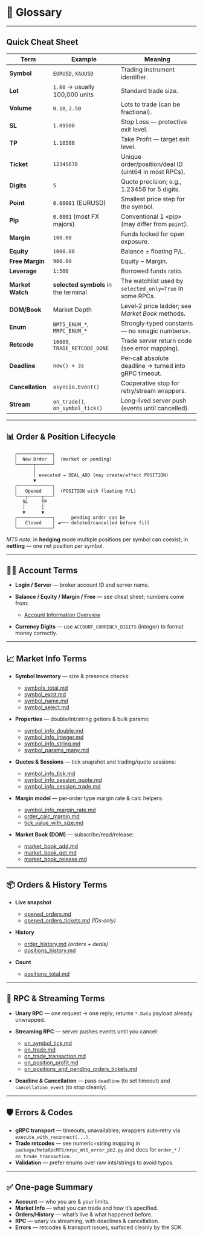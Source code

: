 # 📖 Glossary

---

## Quick Cheat Sheet

| Term             | Example                              | Meaning                                                  |
| ---------------- | ------------------------------------ | -------------------------------------------------------- |
| **Symbol**       | `EURUSD`, `XAUUSD`                   | Trading instrument identifier.                           |
| **Lot**          | `1.00` → usually 100,000 units       | Standard trade size.                                     |
| **Volume**       | `0.10`, `2.50`                       | Lots to trade (can be fractional).                       |
| **SL**           | `1.09500`                            | Stop Loss — protective exit level.                       |
| **TP**           | `1.10500`                            | Take Profit — target exit level.                         |
| **Ticket**       | `12345678`                           | Unique order/position/deal ID (uint64 in most RPCs).     |
| **Digits**       | `5`                                  | Quote precision; e.g., 1.23456 for 5 digits.             |
| **Point**        | `0.00001` (EURUSD)                   | Smallest price step for the symbol.                      |
| **Pip**          | `0.0001` (most FX majors)            | Conventional 1 «pip» (may differ from `point`).          |
| **Margin**       | `100.00`                             | Funds locked for open exposure.                          |
| **Equity**       | `1000.00`                            | Balance ± floating P/L.                                  |
| **Free Margin**  | `900.00`                             | Equity − Margin.                                         |
| **Leverage**     | `1:500`                              | Borrowed funds ratio.                                    |
| **Market Watch** | **selected symbols** in the terminal | The watchlist used by `selected_only=True` in some RPCs. |
| **DOM/Book**     | Market Depth                         | Level‑2 price ladder; see *Market Book* methods.         |
| **Enum**         | `BMT5_ENUM_*`, `MRPC_ENUM_*`         | Strongly‑typed constants — no «magic numbers».           |
| **Retcode**      | `10009`, `TRADE_RETCODE_DONE`        | Trade server return code (see error mapping).            |
| **Deadline**     | `now() + 3s`                         | Per‑call absolute deadline → turned into gRPC timeout.   |
| **Cancellation** | `asyncio.Event()`                    | Cooperative stop for retry/stream wrappers.              |
| **Stream**       | `on_trade()`, `on_symbol_tick()`     | Long‑lived server push (events until cancelled).         |

---

## 📊 Order & Position Lifecycle

```text
   ┌─────────────┐
   │  New Order  │  (market or pending)
   └──────┬──────┘
          │
          │ executed → DEAL_ADD (may create/affect POSITION)
          ▼
   ┌─────────────┐
   │   Opened    │  (POSITION with floating P/L)
   └───┬─────┬───┘
      SL     TP
      │      │
      ▼      ▼
   ┌─────────────┐      pending order can be
   │   Closed    │ ◄─── deleted/cancelled before fill
   └─────────────┘
```

*MT5 note:* in **hedging** mode multiple positions per symbol can coexist; in **netting** — one net position per symbol.

---

## 🧑‍💻 Account Terms

* **Login / Server** — broker account ID and server name.
* **Balance / Equity / Margin / Free** — see cheat sheet; numbers come from:

  * [Account Information Overview](./Account_Information/Account_Information_Overview.md)
* **Currency Digits** — use `ACCOUNT_CURRENCY_DIGITS` (integer) to format money correctly.

---

## 📈 Market Info Terms

* **Symbol Inventory** — size & presence checks:

  * [symbols\_total.md](./Symbols_and_Market/symbols_total.md)
  * [symbol\_exist.md](./Symbols_and_Market/symbol_exist.md)
  * [symbol\_name.md](./Symbols_and_Market/symbol_name.md)
  * [symbol\_select.md](./Symbols_and_Market/symbol_select.md)

* **Properties** — double/int/string getters & bulk params:

  * [symbol\_info\_double.md](./Symbols_and_Market/symbol_info_double.md)
  * [symbol\_info\_integer.md](./Symbols_and_Market/symbol_info_integer.md)
  * [symbol\_info\_string.md](./Symbols_and_Market/symbol_info_string.md)
  * [symbol\_params\_many.md](./Symbols_and_Market/symbol_params_many.md)

* **Quotes & Sessions** — tick snapshot and trading/quote sessions:

  * [symbol\_info\_tick.md](./Symbols_and_Market/symbol_info_tick.md)
  * [symbol\_info\_session\_quote.md](./Symbols_and_Market/symbol_info_session_quote.md)
  * [symbol\_info\_session\_trade.md](./Symbols_and_Market/symbol_info_session_trade.md)

* **Margin model** — per‑order type margin rate & calc helpers:

  * [symbol\_info\_margin\_rate.md](./Symbols_and_Market/symbol_info_margin_rate.md)
  * [order\_calc\_margin.md](./Trading_Operations/order_calc_margin.md)
  * [tick\_value\_with\_size.md](./Symbols_and_Market/tick_value_with_size.md)

* **Market Book (DOM)** — subscribe/read/release:

  * [market\_book\_add.md](./Symbols_and_Market/market_book_add.md)
  * [market\_book\_get.md](./Symbols_and_Market/market_book_get.md)
  * [market\_book\_release.md](./Symbols_and_Market/market_book_release.md)

---

## 📦 Orders & History Terms

* **Live snapshot**

  * [opened\_orders.md](./Orders_Positions_History/opened_orders.md)
  * [opened\_orders\_tickets.md](./Orders_Positions_History/opened_orders_tickets.md) *(IDs‑only)*

* **History**

  * [order\_history.md](./Orders_Positions_History/order_history.md) *(orders + deals)*
  * [positions\_history.md](./Orders_Positions_History/positions_history.md)

* **Count**

  * [positions\_total.md](./Orders_Positions_History/positions_total.md)

---

## 🔌 RPC & Streaming Terms
* **Unary RPC** — one request → one reply; returns `*.Data` payload already unwrapped.

* **Streaming RPC** — server pushes events until you cancel:

  * [on\_symbol\_tick.md](./Subscriptions_Streaming/on_symbol_tick.md)
  * [on\_trade.md](./Subscriptions_Streaming/on_trade.md)
  * [on\_trade\_transaction.md](./Subscriptions_Streaming/on_trade_transaction.md)
  * [on\_position\_profit.md](./Subscriptions_Streaming/on_position_profit.md)
  * [on\_positions\_and\_pending\_orders\_tickets.md](./Subscriptions_Streaming/on_positions_and_pending_orders_tickets.md)

* **Deadline & Cancellation** — pass `deadline` (to set timeout) and `cancellation_event` (to stop cleanly).

---

## 🛡️ Errors & Codes

* **gRPC transport** — timeouts, unavailables; wrappers auto‑retry via `execute_with_reconnect(...)`.
* **Trade retcodes** — see numeric+string mapping in `package/MetaRpcMT5/mrpc_mt5_error_pb2.py` and docs for `order_*` / `on_trade_transaction`.
* **Validation** — prefer enums over raw ints/strings to avoid typos.

---

## ✅ One‑page Summary

* **Account** — who you are & your limits.
* **Market Info** — what you can trade and how it’s specified.
* **Orders/History** — what’s live & what happened before.
* **RPC** — unary vs streaming, with deadlines & cancellation.
* **Errors** — retcodes & transport issues, surfaced cleanly by the SDK.

